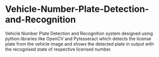 # Vehicle-Number-Plate-Detection-and-Recognition

Vehicle Number Plate Detection and Recognition system designed using python libraries like OpenCV and Pytesseract which detects the license plate from the vehicle image and shows the detected plate in output with the recognised state of respective licensed number.
